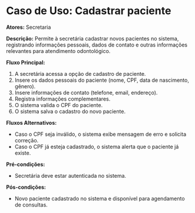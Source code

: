 # Caso de Uso: Cadastrar paciente

**Atores:** Secretaria

**Descrição:**
Permite à secretária cadastrar novos pacientes no sistema, registrando informações pessoais, dados de contato e outras informações relevantes para atendimento odontológico.

**Fluxo Principal:**
1. A secretária acessa a opção de cadastro de paciente.
2. Insere os dados pessoais do paciente (nome, CPF, data de nascimento, gênero).
3. Insere informações de contato (telefone, email, endereço).
4. Registra informações complementares.
5. O sistema valida o CPF do paciente.
6. O sistema salva o cadastro do novo paciente.

**Fluxos Alternativos:**
- Caso o CPF seja inválido, o sistema exibe mensagem de erro e solicita correção.
- Caso o CPF já esteja cadastrado, o sistema alerta que o paciente já existe.

**Pré-condições:**
- Secretária deve estar autenticada no sistema.

**Pós-condições:**
- Novo paciente cadastrado no sistema e disponível para agendamento de consultas.
